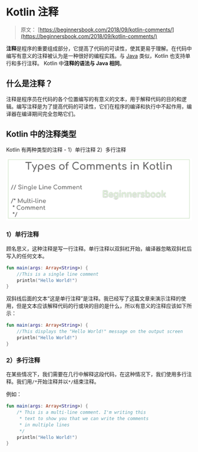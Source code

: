 # Kotlin 注释

> 原文： [https://beginnersbook.com/2018/09/kotlin-comments/](https://beginnersbook.com/2018/09/kotlin-comments/)

**注释**是程序的重要组成部分，它提高了代码的可读性，使其更易于理解。在代码中编写有意义的注释被认为是一种很好的编程实践。与 [Java](https://beginnersbook.com/java-tutorial-for-beginners-with-examples/) 类似，Kotlin 也支持单行和多行注释。 Kotlin 中**注释的语法与 Java 相同**。

## 什么是注释？

注释是程序员在代码的各个位置编写的有意义的文本，用于解释代码的目的和逻辑。编写注释是为了提高代码的可读性，它们在程序的编译和执行中不起作用，编译器在编译期间完全忽略它们。

## Kotlin 中的注释类型

Kotlin 有两种类型的注释 - 1）单行注释 2）多行注释

![kotlin comments](img/facc108a5a8e827bbc39aff5528e5d54.jpg)

### 1）单行注释

顾名思义，这种注释是写一行注释。单行注释以双斜杠开始，编译器忽略双斜杠后写入的任何文本。

```kotlin
fun main(args: Array<String>) {
    //This is a single line comment
    println("Hello World!")
}
```

双斜线后面的文本“这是单行注释”是注释。我已经写了这篇文章来演示注释的使用，但是文本应该解释代码的行或块的目的是什么，所以有意义的注释应该如下所示：

```kotlin
fun main(args: Array<String>) {
    //This displays the "Hello World!" message on the output screen
    println("Hello World!")
}
```

### 2）多行注释

在某些情况下，我们需要在几行中解释这段代码，在这种情况下，我们使用多行注释。我们用`/*`开始注释并以`*/`结束注释。

例如：

```kotlin
fun main(args: Array<String>) {
    /* This is a multi-line comment. I'm writing this 
     * text to show you that we can write the comments
     * in multiple lines
     */
    println("Hello World!")
}
```